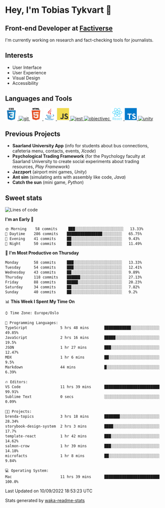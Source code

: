 # Hey, I'm Tobias Tykvart 🦉
## Front-end Developer at [Factiverse](https://www.factiverse.no/)

I'm currently working on research and fact-checking tools for journalists.

## Interests

- User Interface
- User Experience
- Visual Design
- Accessibility

## Languages and Tools
<p align="left"> <a href="https://www.w3schools.com/css/" target="_blank" rel="noreferrer"> <img src="https://raw.githubusercontent.com/devicons/devicon/master/icons/css3/css3-original-wordmark.svg" alt="css3" width="40" height="40"/> </a> <a href="https://git-scm.com/" target="_blank" rel="noreferrer"> <img src="https://www.vectorlogo.zone/logos/git-scm/git-scm-icon.svg" alt="git" width="40" height="40"/> </a> <a href="https://www.w3.org/html/" target="_blank" rel="noreferrer"> <img src="https://raw.githubusercontent.com/devicons/devicon/master/icons/html5/html5-original-wordmark.svg" alt="html5" width="40" height="40"/> </a> <a href="https://www.java.com" target="_blank" rel="noreferrer"> <img src="https://raw.githubusercontent.com/devicons/devicon/master/icons/java/java-original.svg" alt="java" width="40" height="40"/> </a> <a href="https://developer.mozilla.org/en-US/docs/Web/JavaScript" target="_blank" rel="noreferrer"> <img src="https://raw.githubusercontent.com/devicons/devicon/master/icons/javascript/javascript-original.svg" alt="javascript" width="40" height="40"/> </a> <a href="https://jestjs.io" target="_blank" rel="noreferrer"> <img src="https://www.vectorlogo.zone/logos/jestjsio/jestjsio-icon.svg" alt="jest" width="40" height="40"/> </a> <a href="https://developer.apple.com/library/archive/documentation/Cocoa/Conceptual/ProgrammingWithObjectiveC/Introduction/Introduction.html" target="_blank" rel="noreferrer"> <img src="https://www.vectorlogo.zone/logos/apple_objectivec/apple_objectivec-icon.svg" alt="objectivec" width="40" height="40"/> </a> <a href="https://reactjs.org/" target="_blank" rel="noreferrer"> <img src="https://raw.githubusercontent.com/devicons/devicon/master/icons/react/react-original-wordmark.svg" alt="react" width="40" height="40"/> </a> <a href="https://www.typescriptlang.org/" target="_blank" rel="noreferrer"> <img src="https://raw.githubusercontent.com/devicons/devicon/master/icons/typescript/typescript-original.svg" alt="typescript" width="40" height="40"/> </a> <a href="https://unity.com/" target="_blank" rel="noreferrer"> <img src="https://www.vectorlogo.zone/logos/unity3d/unity3d-icon.svg" alt="unity" width="40" height="40"/> </a> </p>

## Previous Projects

- **Saarland University App** (info for students about bus connections, cafeteria menu, contacts, events, *Xcode*)
- **Psychological Trading Framework** (for the Psychology faculty at Saarland University to create social experiments about trading resources, *Play Framework*)
- **Jazzport** (airport mini games, *Unity*)
- **Ant sim** (simulating ants with assembly like code, *Java*)
- **Catch the sun** (mini game, *Python*)

## Sweet stats

<!--START_SECTION:waka-->
![Lines of code](https://img.shields.io/badge/From%20Hello%20World%20I%27ve%20Written-78%20Thousand%20lines%20of%20code-blue)

**I'm an Early 🐤** 

```text
🌞 Morning    58 commits     ███░░░░░░░░░░░░░░░░░░░░░░   13.33% 
🌆 Daytime    286 commits    ████████████████░░░░░░░░░   65.75% 
🌃 Evening    41 commits     ██░░░░░░░░░░░░░░░░░░░░░░░   9.43% 
🌙 Night      50 commits     ██░░░░░░░░░░░░░░░░░░░░░░░   11.49%

```
📅 **I'm Most Productive on Thursday** 

```text
Monday       58 commits     ███░░░░░░░░░░░░░░░░░░░░░░   13.33% 
Tuesday      54 commits     ███░░░░░░░░░░░░░░░░░░░░░░   12.41% 
Wednesday    43 commits     ██░░░░░░░░░░░░░░░░░░░░░░░   9.89% 
Thursday     118 commits    ██████░░░░░░░░░░░░░░░░░░░   27.13% 
Friday       88 commits     █████░░░░░░░░░░░░░░░░░░░░   20.23% 
Saturday     34 commits     ██░░░░░░░░░░░░░░░░░░░░░░░   7.82% 
Sunday       40 commits     ██░░░░░░░░░░░░░░░░░░░░░░░   9.2%

```


📊 **This Week I Spent My Time On** 

```text
⌚︎ Time Zone: Europe/Oslo

💬 Programming Languages: 
TypeScript               5 hrs 48 mins       ████████████░░░░░░░░░░░░░   49.85% 
JavaScript               2 hrs 16 mins       █████░░░░░░░░░░░░░░░░░░░░   19.5% 
JSON                     1 hr 27 mins        ███░░░░░░░░░░░░░░░░░░░░░░   12.47% 
MDX                      1 hr 6 mins         ██░░░░░░░░░░░░░░░░░░░░░░░   9.5% 
Markdown                 44 mins             █░░░░░░░░░░░░░░░░░░░░░░░░   6.39%

🔥 Editors: 
VS Code                  11 hrs 39 mins      █████████████████████████   99.91% 
Sublime Text             0 secs              ░░░░░░░░░░░░░░░░░░░░░░░░░   0.09%

🐱‍💻 Projects: 
brenda-topics            3 hrs 18 mins       ███████░░░░░░░░░░░░░░░░░░   28.34% 
storybook-design-system  2 hrs 3 mins        ████░░░░░░░░░░░░░░░░░░░░░   17.7% 
template-react           1 hr 42 mins        ███░░░░░░░░░░░░░░░░░░░░░░   14.62% 
salmon-crow              1 hr 39 mins        ███░░░░░░░░░░░░░░░░░░░░░░   14.18% 
microfacts               1 hr 8 mins         ██░░░░░░░░░░░░░░░░░░░░░░░   9.84%

💻 Operating System: 
Mac                      11 hrs 39 mins      █████████████████████████   100.0%

```


 Last Updated on 10/09/2022 18:53:23 UTC
<!--END_SECTION:waka-->
Stats generated by [waka-readme-stats](https://github.com/anmol098/waka-readme-stats)
